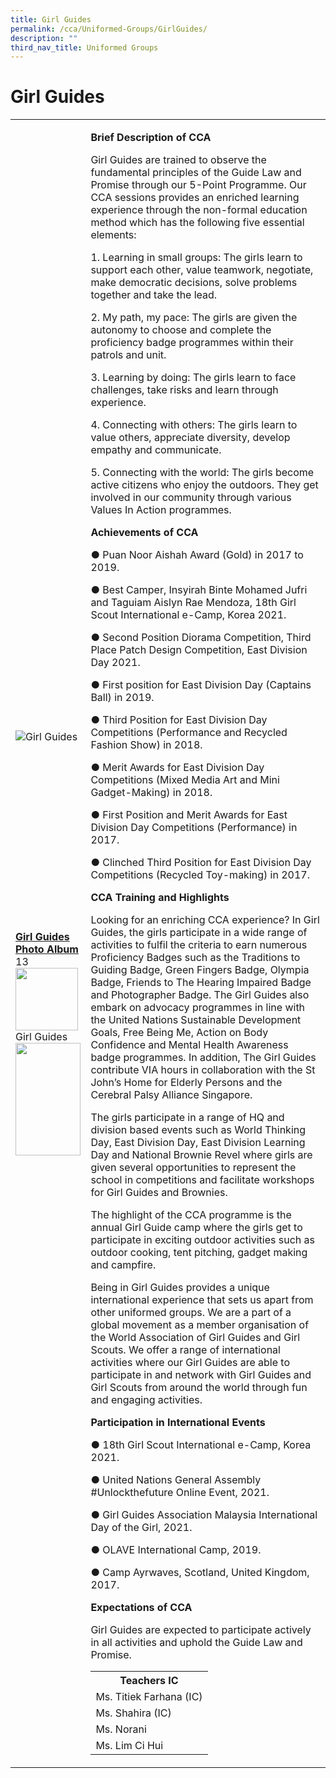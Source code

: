 ```yaml
---
title: Girl Guides
permalink: /cca/Uniformed-Groups/GirlGuides/
description: ""
third_nav_title: Uniformed Groups
---
```

<h1>Girl Guides</h1>
<div>
<table border="0">
<tbody>
<tr>
<td><img src="/images/cca/girl_guides_1.png" alt="Girl Guides" /><br /><br /><br /><br /><br /><br /><br /><br /><br /><br /><br /><br /><br /><br /><br /><br />
<div><strong><u>Girl Guides Photo Album</u></strong></div>
<div>
<div>
<div>
<div data-cid="Girl+Guides-23380">
<div>13</div>
<img src="/images/8fed6efce_33299.jpg" width="100" /></div>
<div>Girl Guides</div>
</div>
</div>
<div><img src="https://prcss.moe.edu.sg/pix/spacer.gif" alt="" width="100%" height="180" /></div>
</div>
</td>
<td>
<p><strong>Brief Description of CCA</strong></p>
<p>Girl Guides are trained to observe the fundamental principles of the Guide Law and Promise through our 5-Point Programme. Our CCA sessions provides an enriched learning experience through the non-formal education method which has the following five essential elements:</p>
<p>1. Learning in small groups: The girls learn to support each other, value teamwork, negotiate, make democratic decisions, solve problems together and take the lead.</p>
<p>2. My path, my pace: The girls are given the autonomy to choose and complete the proficiency badge programmes within their patrols and unit.</p>
<p>3. Learning by doing: The girls learn to face challenges, take risks and learn through experience.</p>
<p>4. Connecting with others: The girls learn to value others, appreciate diversity, develop empathy and communicate.</p>
<p>5. Connecting with the world: The girls become active citizens who enjoy the outdoors. They get involved in our community through various Values In Action programmes.</p>
<p><strong>Achievements of CCA</strong></p>
<p>● Puan Noor Aishah Award (Gold) in 2017 to 2019.</p>
<p>● Best Camper, Insyirah Binte Mohamed Jufri and Taguiam Aislyn Rae Mendoza, 18th Girl Scout International e-Camp, Korea 2021.</p>
<p>● Second Position Diorama Competition, Third Place Patch Design Competition, East Division Day 2021.</p>
<p>● First position for East Division Day (Captains Ball) in 2019.</p>
<p>● Third Position for East Division Day Competitions (Performance and Recycled Fashion Show) in 2018.</p>
<p>● Merit Awards for East Division Day Competitions (Mixed Media Art and Mini Gadget-Making) in 2018.</p>
<p>● First Position and Merit Awards for East Division Day Competitions (Performance) in 2017.</p>
<p>● Clinched Third Position for East Division Day Competitions (Recycled Toy-making) in 2017.</p>
<p><strong>CCA Training and Highlights</strong></p>
<p>Looking for an enriching CCA experience? In Girl Guides, the girls participate in a wide range of activities to fulfil the criteria to earn numerous Proficiency Badges such as the Traditions to Guiding Badge, Green Fingers Badge, Olympia Badge, Friends to The Hearing Impaired Badge and Photographer Badge. The Girl Guides also embark on advocacy programmes in line with the United Nations Sustainable Development Goals, Free Being Me, Action on Body Confidence and Mental Health Awareness badge programmes. In addition, The Girl Guides contribute VIA hours in collaboration with the St John&rsquo;s Home for Elderly Persons and the Cerebral Palsy Alliance Singapore.&nbsp;</p>
<p>The girls participate in a range of HQ and division based events such as World Thinking Day, East Division Day, East Division Learning Day and National Brownie Revel where girls are given several opportunities to represent the school in competitions and facilitate workshops for Girl Guides and Brownies.&nbsp;</p>
<p>The highlight of the CCA programme is the annual Girl Guide camp where the girls get to participate in exciting outdoor activities such as outdoor cooking, tent pitching, gadget making and campfire.&nbsp;</p>
<p>Being in Girl Guides provides a unique international experience that sets us apart from other uniformed groups. We are a part of a global movement as a member organisation of the World Association of Girl Guides and Girl Scouts. We offer a range of international activities where our Girl Guides are able to participate in and network with Girl Guides and Girl Scouts from around the world through fun and engaging activities.</p>
<p><strong>Participation in International Events</strong></p>
<p>● 18th Girl Scout International e-Camp, Korea 2021.</p>
<p>● United Nations General Assembly #Unlockthefuture Online Event, 2021.</p>
<p>● Girl Guides Association Malaysia International Day of the Girl, 2021.</p>
<p>● OLAVE International Camp, 2019.</p>
<p>● Camp Ayrwaves, Scotland, United Kingdom, 2017.</p>
<p><strong>Expectations of CCA</strong></p>
<p>Girl Guides are expected to participate actively in all activities and uphold the Guide Law and Promise.</p>
<table>
<tbody>
<tr>
<th colspan="5">Teachers IC</th>
</tr>
<tr>
<td colspan="5">Ms. Titiek Farhana (IC)</td>
</tr>
<tr>
<td colspan="5">Ms. Shahira (IC)</td>
</tr>
<tr>
<td colspan="5">Ms. Norani</td>
</tr>
<tr>
<td colspan="5">Ms. Lim Ci Hui</td>
</tr>
</tbody>
</table>
</td>
</tr>
</tbody>
</table>
</div>